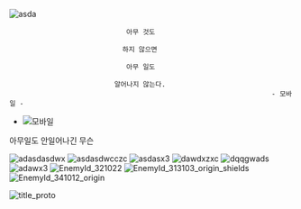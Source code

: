 
![asda](https://user-images.githubusercontent.com/64309464/114124540-af63d480-992f-11eb-8bd2-65486fe00bae.png)

                                 아무 것도 

                                하지 않으면 

                                 아무 일도

                              알어나지 않는다.
                                                                     - 모바일 - 
- ![모바일](https://user-images.githubusercontent.com/64309464/114110278-20948f00-9912-11eb-8717-3ee572b7d72e.png)




아무일도 안일어나긴 무슨 

![adasdasdwx](https://user-images.githubusercontent.com/64309464/114110739-2dfe4900-9913-11eb-9312-fc1a0221224d.png)
![asdasdwcczc](https://user-images.githubusercontent.com/64309464/114110743-2f2f7600-9913-11eb-8cf7-74a423879808.png)
![asdasx3](https://user-images.githubusercontent.com/64309464/114110745-3060a300-9913-11eb-917f-4c000b7f07f4.png)
![dawdxzxc](https://user-images.githubusercontent.com/64309464/114110748-30f93980-9913-11eb-8fef-5129de4335d4.png)
![dqqgwads](https://user-images.githubusercontent.com/64309464/114110751-3191d000-9913-11eb-8092-522df888721b.png)
![adawx3](https://user-images.githubusercontent.com/64309464/114110756-348cc080-9913-11eb-9f4c-f90a5a39a87b.png)
![EnemyId_321022](https://user-images.githubusercontent.com/64309464/114110785-48382700-9913-11eb-9e78-78e31255d4ca.png)
![EnemyId_313103_origin_shields](https://user-images.githubusercontent.com/64309464/114110787-48d0bd80-9913-11eb-9cb9-bc6ce63cc793.png)
![EnemyId_341012_origin](https://user-images.githubusercontent.com/64309464/114110792-4a9a8100-9913-11eb-9524-2a4bad35ff02.png)


![title_proto](https://user-images.githubusercontent.com/64309464/114124604-cefafd00-992f-11eb-9918-c8492d58ec2a.png)
